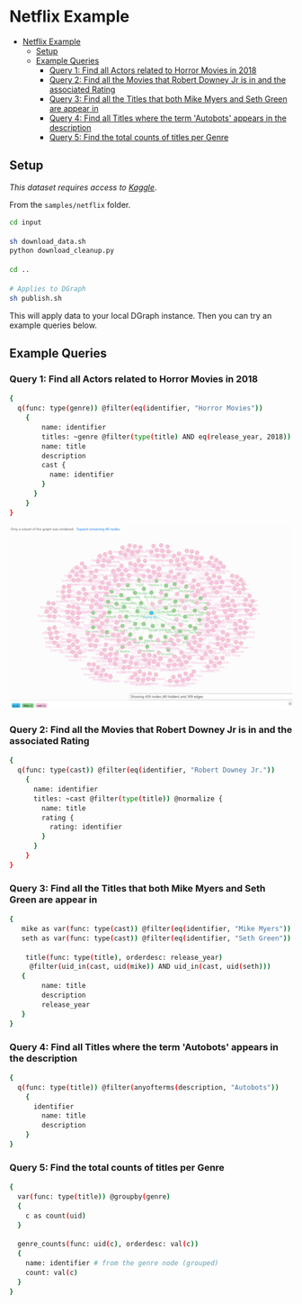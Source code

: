 # Netflix Example

- [Netflix Example](#netflix-example)
  - [Setup](#setup)
  - [Example Queries](#example-queries)
    - [Query 1: Find all Actors related to Horror Movies in 2018](#query-1-find-all-actors-related-to-horror-movies-in-2018)
    - [Query 2: Find all the Movies that Robert Downey Jr is in and the associated Rating](#query-2-find-all-the-movies-that-robert-downey-jr-is-in-and-the-associated-rating)
    - [Query 3: Find all the Titles that both Mike Myers and Seth Green are appear in](#query-3-find-all-the-titles-that-both-mike-myers-and-seth-green-are-appear-in)
    - [Query 4: Find all Titles where the term 'Autobots' appears in the description](#query-4-find-all-titles-where-the-term-autobots-appears-in-the-description)
    - [Query 5: Find the total counts of titles per Genre](#query-5-find-the-total-counts-of-titles-per-genre)


## Setup

*This dataset requires access to [Kaggle](https://www.kaggle.com/docs/api)*.

From the `samples/netflix` folder.

```sh
cd input

sh download_data.sh
python download_cleanup.py

cd ..

# Applies to DGraph
sh publish.sh
```

This will apply data to your local DGraph instance. Then you can try an example queries below.

## Example Queries

### Query 1: Find all Actors related to Horror Movies in 2018

```sh
{
  q(func: type(genre)) @filter(eq(identifier, "Horror Movies"))
    {
  		name: identifier
  		titles: ~genre @filter(type(title) AND eq(release_year, 2018)) {
        name: title
        description
        cast {
          name: identifier
        }
      }
	}
}
```

![sample_netflix_horror](../../docs/res/sample_netflix_horror.png)

### Query 2: Find all the Movies that Robert Downey Jr is in and the associated Rating

```sh
{
  q(func: type(cast)) @filter(eq(identifier, "Robert Downey Jr."))
    {
      name: identifier
      titles: ~cast @filter(type(title)) @normalize {
        name: title
        rating {
          rating: identifier
        }
      }
	}
}
```

### Query 3: Find all the Titles that both Mike Myers and Seth Green are appear in

```sh
{
   mike as var(func: type(cast)) @filter(eq(identifier, "Mike Myers")) { uid }
   seth as var(func: type(cast)) @filter(eq(identifier, "Seth Green")) { uid }

	title(func: type(title), orderdesc: release_year)
     @filter(uid_in(cast, uid(mike)) AND uid_in(cast, uid(seth)))
   {
        name: title
        description
        release_year
   }
}
```

### Query 4: Find all Titles where the term 'Autobots' appears in the description

```sh
{
  q(func: type(title)) @filter(anyofterms(description, "Autobots"))
	{
      identifier
    	name: title
    	description
    }
}
```

### Query 5: Find the total counts of titles per Genre

```sh
{
  var(func: type(title)) @groupby(genre)
  {
  	c as count(uid)
  }

  genre_counts(func: uid(c), orderdesc: val(c))
  {
    name: identifier # from the genre node (grouped)
    count: val(c)
  }
}
```